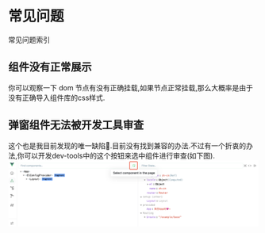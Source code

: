 # 常见问题

常见问题索引

## 组件没有正常展示

你可以观察一下 dom 节点有没有正确挂载,如果节点正常挂载,那么大概率是由于没有正确导入组件库的css样式.

## 弹窗组件无法被开发工具审查

这个也是我目前发现的唯一缺陷🥲.目前没有找到兼容的办法.不过有一个折衷的办法,你可以开发dev-tools中的这个按钮来选中组件进行审查(如下图).
![dev-tools](../assets/images/vue-dev-tools.png)

